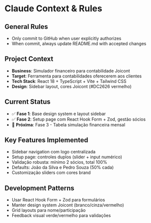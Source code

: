 # Claude Context & Rules

## General Rules
- Only commit to GitHub when user explicitly authorizes
- When commit, always update README.md with accepted changes

## Project Context
- **Business**: Simulador financeiro para contabilidade Joicont
- **Target**: Ferramenta para contabilidades oferecerem aos clientes
- **Tech Stack**: React 18 + TypeScript + Vite + Tailwind CSS
- **Design**: Sidebar layout, cores Joicont (#DC2626 vermelho)

## Current Status
- ✅ **Fase 1**: Base design system e layout sidebar
- ✅ **Fase 2**: Setup page com React Hook Form + Zod, gestão sócios
- 🚧 **Próxima**: Fase 3 - Tabela simulação financeira mensal

## Key Features Implemented
- Sidebar navigation com logo centralizada
- Setup page: controles duplos (slider + input numérico)
- Validação robusta: mínimo 2 sócios, total 100%
- Defaults: João da Silva e Pedro Souza (50% cada)
- Customização sliders com cores brand

## Development Patterns
- Usar React Hook Form + Zod para formulários
- Manter design system Joicont (branco/cinza/vermelho)
- Grid layouts para nome/participação
- Feedback visual verde/vermelho para validações
